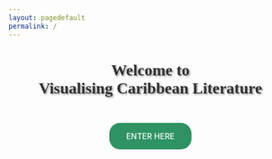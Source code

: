 ```yaml
---
layout: pagedefault
permalink: /
---
```


<div class="row">
<div class="col-sm-1">

</div>

<div class="col-sm-10">
<h1> Welcome to <br> Visualising Caribbean Literature</h1>
<div class="button">
<a href="{{ site.baseurl }}/home/"> ENTER HERE </a>
</div>
</div>

<div class="col-sm-1">

</div>

</div>

<style>

body{
   background: url(" {{ site.baseurl }}/assets/img/background-3.png") !important;
}

.background {
    background: none;
}

.overlay {
    background: none;
}

.col-sm-10 h1 {
    font-family: Arial Black;
    text-shadow: 2px 2px 3px #999;
}

.col-sm-10 {
    text-align: center;
    opacity: 0.9;
}

nav.navbar-0.navbar-expand-lg.navbar-dark.bg-dark {
    display: none;
}

.footer {
    display: none;
}

.button a {
    color: #fff;
    background: #198754;
    text-decoration: none;
    padding: 15px 30px;
    border-radius: 19px;
    font-weight: 500;
}

.button {
    margin-top: 60px;
}

</style>
